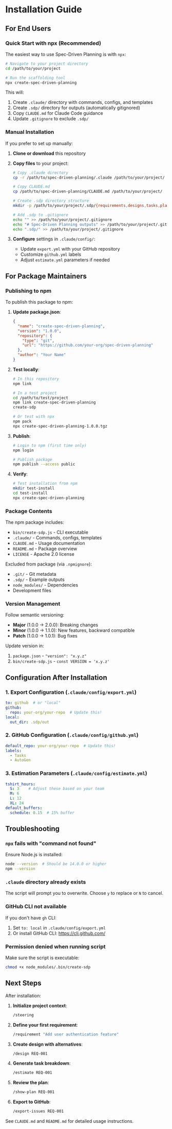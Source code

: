 # Installation Guide

## For End Users

### Quick Start with npx (Recommended)

The easiest way to use Spec-Driven Planning is with `npx`:

```bash
# Navigate to your project directory
cd /path/to/your/project

# Run the scaffolding tool
npx create-spec-driven-planning
```

This will:
1. Create `.claude/` directory with commands, configs, and templates
2. Create `.sdp/` directory for outputs (automatically gitignored)
3. Copy `CLAUDE.md` for Claude Code guidance
4. Update `.gitignore` to exclude `.sdp/`

### Manual Installation

If you prefer to set up manually:

1. **Clone or download** this repository
2. **Copy files** to your project:
   ```bash
   # Copy .claude directory
   cp -r /path/to/spec-driven-planning/.claude /path/to/your/project/

   # Copy CLAUDE.md
   cp /path/to/spec-driven-planning/CLAUDE.md /path/to/your/project/

   # Create .sdp directory structure
   mkdir -p /path/to/your/project/.sdp/{requirements,designs,tasks,plans,out}

   # Add .sdp to .gitignore
   echo "" >> /path/to/your/project/.gitignore
   echo "# Spec-Driven Planning outputs" >> /path/to/your/project/.gitignore
   echo ".sdp/" >> /path/to/your/project/.gitignore
   ```

3. **Configure** settings in `.claude/config/`:
   - Update `export.yml` with your GitHub repository
   - Customize `github.yml` labels
   - Adjust `estimate.yml` parameters if needed

## For Package Maintainers

### Publishing to npm

To publish this package to npm:

1. **Update package.json**:
   ```json
   {
     "name": "create-spec-driven-planning",
     "version": "1.0.0",
     "repository": {
       "type": "git",
       "url": "https://github.com/your-org/spec-driven-planning"
     },
     "author": "Your Name"
   }
   ```

2. **Test locally**:
   ```bash
   # In this repository
   npm link

   # In a test project
   cd /path/to/test/project
   npm link create-spec-driven-planning
   create-sdp

   # Or test with npx
   npm pack
   npx create-spec-driven-planning-1.0.0.tgz
   ```

3. **Publish**:
   ```bash
   # Login to npm (first time only)
   npm login

   # Publish package
   npm publish --access public
   ```

4. **Verify**:
   ```bash
   # Test installation from npm
   mkdir test-install
   cd test-install
   npx create-spec-driven-planning
   ```

### Package Contents

The npm package includes:
- `bin/create-sdp.js` - CLI executable
- `.claude/` - Commands, configs, templates
- `CLAUDE.md` - Usage documentation
- `README.md` - Package overview
- `LICENSE` - Apache 2.0 license

Excluded from package (via `.npmignore`):
- `.git/` - Git metadata
- `.sdp/` - Example outputs
- `node_modules/` - Dependencies
- Development files

### Version Management

Follow semantic versioning:
- **Major** (1.0.0 → 2.0.0): Breaking changes
- **Minor** (1.0.0 → 1.1.0): New features, backward compatible
- **Patch** (1.0.0 → 1.0.1): Bug fixes

Update version in:
1. `package.json` - `"version": "x.y.z"`
2. `bin/create-sdp.js` - `const VERSION = 'x.y.z'`

## Configuration After Installation

### 1. Export Configuration (`.claude/config/export.yml`)

```yaml
to: github  # or "local"
github:
  repo: your-org/your-repo  # Update this!
local:
  out_dir: .sdp/out
```

### 2. GitHub Configuration (`.claude/config/github.yml`)

```yaml
default_repo: your-org/your-repo  # Update this!
labels:
  - Tasks
  - AutoGen
```

### 3. Estimation Parameters (`.claude/config/estimate.yml`)

```yaml
tshirt_hours:
  S: 3    # Adjust these based on your team
  M: 6
  L: 12
  XL: 24
default_buffers:
  schedule: 0.15  # 15% buffer
```

## Troubleshooting

### `npx` fails with "command not found"

Ensure Node.js is installed:
```bash
node --version  # Should be 14.0.0 or higher
npm --version
```

### `.claude` directory already exists

The script will prompt you to overwrite. Choose `y` to replace or `N` to cancel.

### GitHub CLI not available

If you don't have `gh` CLI:
1. Set `to: local` in `.claude/config/export.yml`
2. Or install GitHub CLI: https://cli.github.com/

### Permission denied when running script

Make sure the script is executable:
```bash
chmod +x node_modules/.bin/create-sdp
```

## Next Steps

After installation:

1. **Initialize project context**:
   ```bash
   /steering
   ```

2. **Define your first requirement**:
   ```bash
   /requirement "Add user authentication feature"
   ```

3. **Create design with alternatives**:
   ```bash
   /design REQ-001
   ```

4. **Generate task breakdown**:
   ```bash
   /estimate REQ-001
   ```

5. **Review the plan**:
   ```bash
   /show-plan REQ-001
   ```

6. **Export to GitHub**:
   ```bash
   /export-issues REQ-001
   ```

See `CLAUDE.md` and `README.md` for detailed usage instructions.

